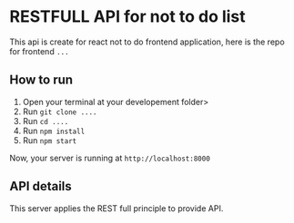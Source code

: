 # RESTFULL API for not to do list

This api is create for react not to do frontend application, here is the repo for frontend
`...`

## How to run

1. Open your terminal at your developement folder>
2. Run `git clone ....`
3. Run `cd ....`
4. Run `npm install`
5. Run `npm start`

Now, your server is running at `http://localhost:8000`

## API details

This server applies the REST full principle to provide API.
